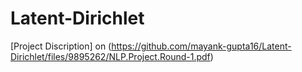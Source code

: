 # Latent-Dirichlet
[Project Discription] on (https://github.com/mayank-gupta16/Latent-Dirichlet/files/9895262/NLP.Project.Round-1.pdf)
